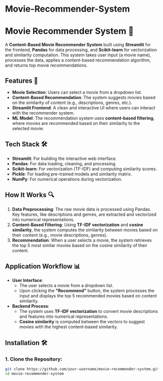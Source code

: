 # Movie-Recommender-System
# Movie Recommender System 🎥

A **Content-Based Movie Recommender System** built using **Streamlit** for the frontend, **Pandas** for data processing, and **Scikit-learn** for vectorization and similarity computation. This system takes user input (a movie name), processes the data, applies a content-based recommendation algorithm, and returns top movie recommendations.

## Features 🌟
- **Movie Selection**: Users can select a movie from a dropdown list.
- **Content-Based Recommendation**: The system suggests movies based on the similarity of content (e.g., descriptions, genres, etc.).
- **Streamlit Frontend**: A clean and interactive UI where users can interact with the recommender system.
- **ML Model**: The recommendation system uses **content-based filtering**, where movies are recommended based on their similarity to the selected movie.

## Tech Stack 🛠️
- **Streamlit**: For building the interactive web interface.
- **Pandas**: For data loading, cleaning, and processing.
- **Scikit-learn**: For vectorization (TF-IDF) and computing similarity scores.
- **Pickle**: For loading pre-trained models and similarity matrix.
- **NumPy**: For numerical operations during vectorization.

## How It Works 🔍
1. **Data Preprocessing**: The raw movie data is processed using Pandas. Key features, like descriptions and genres, are extracted and vectorized into numerical representations.
2. **Content-Based Filtering**: Using **TF-IDF vectorization** and **cosine similarity**, the system computes the similarity between movies based on their content (e.g., movie descriptions, genres).
3. **Recommendation**: When a user selects a movie, the system retrieves the top 5 most similar movies based on the cosine similarity of their content.

## Application Workflow 📊
- **User Interface**:
  - The user selects a movie from a dropdown list.
  - Upon clicking the **"Recommend"** button, the system processes the input and displays the top 5 recommended movies based on content similarity.
- **Backend Process**:
  - The system uses **TF-IDF vectorization** to convert movie descriptions and features into numerical representations.
  - **Cosine similarity** is computed between the vectors to suggest movies with the highest content-based similarity.

## Installation 🛠️

### 1. Clone the Repository:
```bash
git clone https://github.com/your-username/movie-recommender-system.git
cd movie-recommender-system
